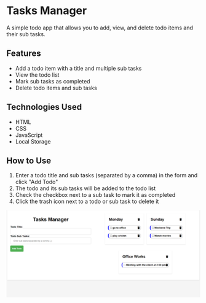 # Tasks Manager

A simple todo app that allows you to add, view, and delete todo items and their sub tasks.

## Features

- Add a todo item with a title and multiple sub tasks
- View the todo list
- Mark sub tasks as completed
- Delete todo items and sub tasks

## Technologies Used

- HTML
- CSS
- JavaScript
- Local Storage

## How to Use

1. Enter a todo title and sub tasks (separated by a comma) in the form and click "Add Todo"
2. The todo and its sub tasks will be added to the todo list
3. Check the checkbox next to a sub task to mark it as completed
4. Click the trash icon next to a todo or sub task to delete it

![outputUi](./Tasks%20Manager1.PNG)
